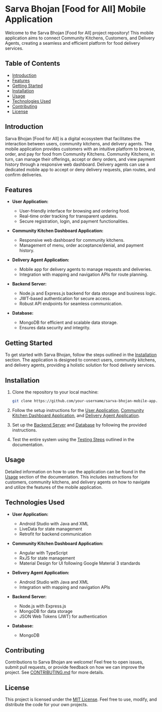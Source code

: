 # Sarva Bhojan [Food for All] Mobile Application

Welcome to the Sarva Bhojan [Food for All] project repository! This mobile application aims to connect Community Kitchens, Customers, and Delivery Agents, creating a seamless and efficient platform for food delivery services.

## Table of Contents
- [Introduction](#introduction)
- [Features](#features)
- [Getting Started](#getting-started)
- [Installation](#installation)
- [Usage](#usage)
- [Technologies Used](#technologies-used)
- [Contributing](#contributing)
- [License](#license)

## Introduction

Sarva Bhojan [Food for All] is a digital ecosystem that facilitates the interaction between users, community kitchens, and delivery agents. The mobile application provides customers with an intuitive platform to browse, order, and pay for food from Community Kitchens. Community Kitchens, in turn, can manage their offerings, accept or deny orders, and view payment history through a responsive web dashboard. Delivery agents can use a dedicated mobile app to accept or deny delivery requests, plan routes, and confirm deliveries.

## Features

- **User Application:**
  - User-friendly interface for browsing and ordering food.
  - Real-time order tracking for transparent updates.
  - Secure registration, login, and payment functionalities.

- **Community Kitchen Dashboard Application:**
  - Responsive web dashboard for community kitchens.
  - Management of menu, order acceptance/denial, and payment history.

- **Delivery Agent Application:**
  - Mobile app for delivery agents to manage requests and deliveries.
  - Integration with mapping and navigation APIs for route planning.

- **Backend Server:**
  - Node.js and Express.js backend for data storage and business logic.
  - JWT-based authentication for secure access.
  - Robust API endpoints for seamless communication.

- **Database:**
  - MongoDB for efficient and scalable data storage.
  - Ensures data security and integrity.

## Getting Started

To get started with Sarva Bhojan, follow the steps outlined in the [Installation](#installation) section. The application is designed to connect users, community kitchens, and delivery agents, providing a holistic solution for food delivery services.

## Installation

1. Clone the repository to your local machine:

   ```bash
   git clone https://github.com/your-username/sarva-bhojan-mobile-app.git
   ```

2. Follow the setup instructions for the [User Application](#user-application-android), [Community Kitchen Dashboard Application](#community-kitchen-dashboard-application-angular), and [Delivery Agent Application](#delivery-agent-application-android).

3. Set up the [Backend Server](#backend-server) and [Database](#database) by following the provided instructions.

4. Test the entire system using the [Testing Steps](#testing-steps) outlined in the documentation.

## Usage

Detailed information on how to use the application can be found in the [Usage](#usage) section of the documentation. This includes instructions for customers, community kitchens, and delivery agents on how to navigate and utilize the features of the mobile application.

## Technologies Used

- **User Application:**
  - Android Studio with Java and XML
  - LiveData for state management
  - Retrofit for backend communication

- **Community Kitchen Dashboard Application:**
  - Angular with TypeScript
  - RxJS for state management
  - Material Design for UI following Google Material 3 standards

- **Delivery Agent Application:**
  - Android Studio with Java and XML
  - Integration with mapping and navigation APIs

- **Backend Server:**
  - Node.js with Express.js
  - MongoDB for data storage
  - JSON Web Tokens (JWT) for authentication

- **Database:**
  - MongoDB

## Contributing

Contributions to Sarva Bhojan are welcome! Feel free to open issues, submit pull requests, or provide feedback on how we can improve the project. See [CONTRIBUTING.md](CONTRIBUTING.md) for more details.

## License

This project is licensed under the [MIT License](LICENSE). Feel free to use, modify, and distribute the code for your own projects.
